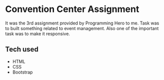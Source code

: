 # Convention Center Assignment

It was the 3rd assignment provided by Programming Hero to me. Task was to built something related to event management. Also one of the important task was to make it responsive.

## Tech used

- HTML
- CSS
- Bootstrap
